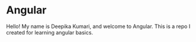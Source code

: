 # Angular

Hello! My name is Deepika Kumari, and welcome to Angular. This is a repo I created for learning angular basics.
